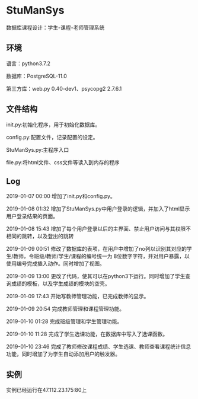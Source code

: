 # StuManSys
数据库课程设计：学生-课程-老师管理系统
## 环境
语言：python3.7.2

数据库：PostgreSQL-11.0

第三方库：web.py 0.40-dev1、psycopg2 2.7.6.1
## 文件结构
init.py:初始化程序，用于初始化数据库。

config.py:配置文件，记录配置的设定。

StuManSys.py:主程序入口

file.py:将html文件、css文件等读入到内存的程序
## Log
2019-01-07 00:00 增加了init.py和config.py。

2019-01-08 01:32 增加了StuManSys.py中用户登录的逻辑，并加入了html显示用户登录结果的页面。

2019-01-08 15:43 增加了每个用户登录以后的主界面、禁止用户访问与其权限不相同的跳转，以及登出的跳转

2019-01-09 00:51 修改了数据库的表项，在用户中增加了no列以识别其对应的学生/教师，令班级/教师/学生/课程的编号统一为
8位数字字符，并对用户暴露，以使用编号完成插入动作。同时增加了视图。

2019-01-09 13:00 更改了代码，使其可以在python3下运行。同时增加了学生查询成绩的模板，以及学生成绩的模块的空壳。

2019-01-09 17:43 开始写教师管理功能，已完成教师的显示。

2019-01-09 20:54 完成教师管理和课程管理功能。

2019-01-10 01:28 完成班级管理和学生管理功能。

2019-01-10 11:28 完成了学生选课功能，在数据库中写入了选课函数。

2019-01-10 23:46 完成了教师修改课程成绩、学生选课、教师查看课程统计信息功能，同时增加了为学生自动添加用户的触发器。

## 实例
实例已经运行在47.112.23.175:80上
